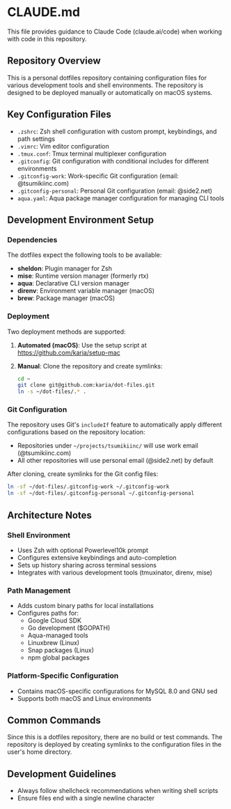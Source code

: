# CLAUDE.md

This file provides guidance to Claude Code (claude.ai/code) when working with code in this repository.

## Repository Overview

This is a personal dotfiles repository containing configuration files for various development tools and shell environments. The repository is designed to be deployed manually or automatically on macOS systems.

## Key Configuration Files

- `.zshrc`: Zsh shell configuration with custom prompt, keybindings, and path settings
- `.vimrc`: Vim editor configuration
- `.tmux.conf`: Tmux terminal multiplexer configuration
- `.gitconfig`: Git configuration with conditional includes for different environments
- `.gitconfig-work`: Work-specific Git configuration (email: @tsumikiinc.com)
- `.gitconfig-personal`: Personal Git configuration (email: @side2.net)
- `aqua.yaml`: Aqua package manager configuration for managing CLI tools

## Development Environment Setup

### Dependencies

The dotfiles expect the following tools to be available:

- **sheldon**: Plugin manager for Zsh
- **mise**: Runtime version manager (formerly rtx)
- **aqua**: Declarative CLI version manager
- **direnv**: Environment variable manager (macOS)
- **brew**: Package manager (macOS)

### Deployment

Two deployment methods are supported:

1. **Automated (macOS)**: Use the setup script at <https://github.com/karia/setup-mac>
2. **Manual**: Clone the repository and create symlinks:

   ```bash
   cd ~
   git clone git@github.com:karia/dot-files.git
   ln -s ~/dot-files/.* .
   ```

### Git Configuration

The repository uses Git's `includeIf` feature to automatically apply different configurations based on the repository location:

- Repositories under `~/projects/tsumikiinc/` will use work email (@tsumikiinc.com)
- All other repositories will use personal email (@side2.net) by default

After cloning, create symlinks for the Git config files:

```bash
ln -sf ~/dot-files/.gitconfig-work ~/.gitconfig-work
ln -sf ~/dot-files/.gitconfig-personal ~/.gitconfig-personal
```

## Architecture Notes

### Shell Environment

- Uses Zsh with optional Powerlevel10k prompt
- Configures extensive keybindings and auto-completion
- Sets up history sharing across terminal sessions
- Integrates with various development tools (tmuxinator, direnv, mise)

### Path Management

- Adds custom binary paths for local installations
- Configures paths for:
  - Google Cloud SDK
  - Go development ($GOPATH)
  - Aqua-managed tools
  - Linuxbrew (Linux)
  - Snap packages (Linux)
  - npm global packages

### Platform-Specific Configuration

- Contains macOS-specific configurations for MySQL 8.0 and GNU sed
- Supports both macOS and Linux environments

## Common Commands

Since this is a dotfiles repository, there are no build or test commands. The repository is deployed by creating symlinks to the configuration files in the user's home directory.

## Development Guidelines

- Always follow shellcheck recommendations when writing shell scripts
- Ensure files end with a single newline character
